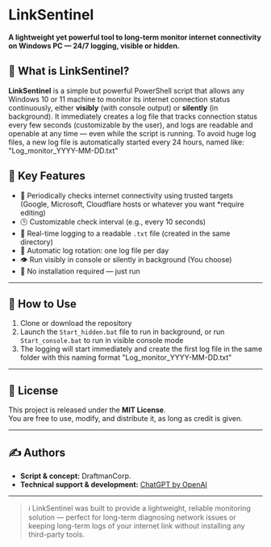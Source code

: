 # LinkSentinel
**A lightweight yet powerful tool to long-term monitor internet connectivity on Windows PC — 24/7 logging, visible or hidden.**

## 🧠 What is LinkSentinel?
**LinkSentinel** is a simple but powerful PowerShell script that allows any Windows 10 or 11 machine to monitor its internet connection status continuously, either **visibly** (with console output) or **silently** (in background).
It immediately creates a log file that tracks connection status every few seconds (customizable by the user), and logs are readable and openable at any time — even while the script is running.
To avoid huge log files, a new log file is automatically started every 24 hours, named like: "Log_monitor_YYYY-MM-DD.txt"

## 📝 Key Features
- 🔄 Periodically checks internet connectivity using trusted targets (Google, Microsoft, Cloudflare hosts or whatever you want *require editing)
- 🕒 Customizable check interval (e.g., every 10 seconds)
- 💾 Real-time logging to a readable `.txt` file (created in the same directory)
- 📁 Automatic log rotation: one log file per day
- 👁️ Run visibly in console or silently in background (You choose)
- 🧩 No installation required — just run

---

## 🚀 How to Use
1. Clone or download the repository
2. Launch the `Start_hidden.bat` file to run in background, or run `Start_console.bat` to run in visible console mode
3. The logging will start immediately and create the first log file in the same folder with this naming format "Log_monitor_YYYY-MM-DD.txt"

---

## 📄 License
This project is released under the **MIT License**.  
You are free to use, modify, and distribute it, as long as credit is given.

---

## ✍️ Authors
- **Script & concept:** DraftmanCorp.
- **Technical support & development:** [ChatGPT by OpenAI](https://openai.com/chatgpt)

---

> ℹ️ LinkSentinel was built to provide a lightweight, reliable monitoring solution — perfect for long-term diagnosing network issues or keeping long-term logs of your internet link without installing any third-party tools.

